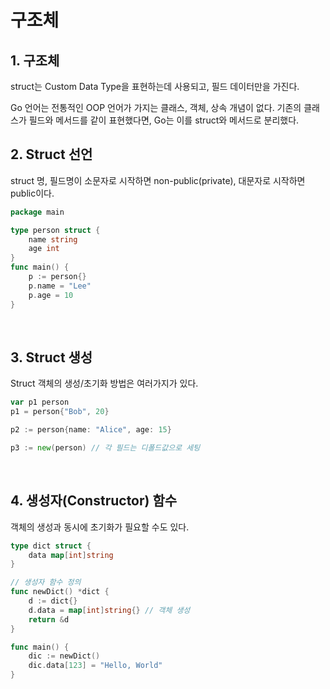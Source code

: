 # 구조체
## 1. 구조체
struct는 Custom Data Type을 표현하는데 사용되고, 필드 데이터만을 가진다.

Go 언어는 전통적인 OOP 언어가 가지는 클래스, 객체, 상속 개념이 없다. 기존의 클래스가 필드와 메서드를 같이 표현했다면, Go는 이를 struct와 메서드로 분리했다.

## 2. Struct 선언
struct 명, 필드명이 소문자로 시작하면 non-public(private), 대문자로 시작하면 public이다.
```go
package main

type person struct {
    name string
    age int
}
func main() {
    p := person{}
    p.name = "Lee"
    p.age = 10
}
```

<br/>

## 3. Struct 생성
Struct 객체의 생성/초기화 방법은 여러가지가 있다.
```go
var p1 person
p1 = person{"Bob", 20}

p2 := person{name: "Alice", age: 15}

p3 := new(person) // 각 필드는 디폴드값으로 세팅
```

<br/>

## 4. 생성자(Constructor) 함수
객체의 생성과 동시에 초기화가 필요할 수도 있다.
```go
type dict struct {
    data map[int]string
}

// 생성자 함수 정의
func newDict() *dict { 
    d := dict{}
    d.data = map[int]string{} // 객체 생성
    return &d
}

func main() {
    dic := newDict()
    dic.data[123] = "Hello, World"
}
```
